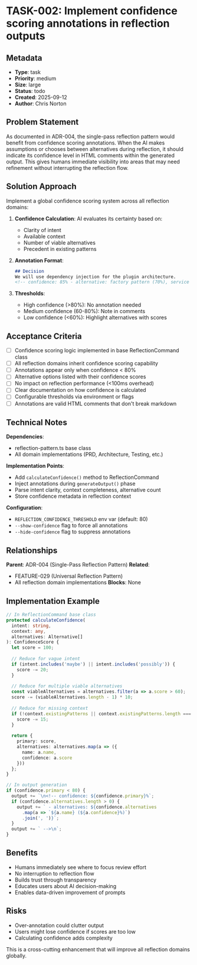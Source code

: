 # TASK-002: Implement confidence scoring annotations in reflection outputs

## Metadata
- **Type**: task
- **Priority**: medium
- **Size**: large
- **Status**: todo
- **Created**: 2025-09-12
- **Author**: Chris Norton

## Problem Statement
As documented in ADR-004, the single-pass reflection pattern would benefit from confidence scoring annotations. When the AI makes assumptions or chooses between alternatives during reflection, it should indicate its confidence level in HTML comments within the generated output. This gives humans immediate visibility into areas that may need refinement without interrupting the reflection flow.

## Solution Approach
Implement a global confidence scoring system across all reflection domains:

1. **Confidence Calculation**: AI evaluates its certainty based on:
   - Clarity of intent
   - Available context
   - Number of viable alternatives
   - Precedent in existing patterns

2. **Annotation Format**:
   ```markdown
   ## Decision
   We will use dependency injection for the plugin architecture.
   <!-- confidence: 85% - alternative: factory pattern (70%), service locator (45%) -->
   ```

3. **Thresholds**:
   - High confidence (>80%): No annotation needed
   - Medium confidence (60-80%): Note in comments
   - Low confidence (<60%): Highlight alternatives with scores

## Acceptance Criteria
- [ ] Confidence scoring logic implemented in base ReflectionCommand class
- [ ] All reflection domains inherit confidence scoring capability
- [ ] Annotations appear only when confidence < 80%
- [ ] Alternative options listed with their confidence scores
- [ ] No impact on reflection performance (<100ms overhead)
- [ ] Clear documentation on how confidence is calculated
- [ ] Configurable thresholds via environment or flags
- [ ] Annotations are valid HTML comments that don't break markdown

## Technical Notes
**Dependencies**: 
- reflection-pattern.ts base class
- All domain implementations (PRD, Architecture, Testing, etc.)

**Implementation Points**:
- Add `calculateConfidence()` method to ReflectionCommand
- Inject annotations during `generateOutput()` phase
- Parse intent clarity, context completeness, alternative count
- Store confidence metadata in reflection context

**Configuration**:
- `REFLECTION_CONFIDENCE_THRESHOLD` env var (default: 80)
- `--show-confidence` flag to force all annotations
- `--hide-confidence` flag to suppress annotations

## Relationships
**Parent**: ADR-004 (Single-Pass Reflection Pattern)
**Related**: 
- FEATURE-029 (Universal Reflection Pattern)
- All reflection domain implementations
**Blocks**: None

## Implementation Example
```typescript
// In ReflectionCommand base class
protected calculateConfidence(
  intent: string,
  context: any,
  alternatives: Alternative[]
): ConfidenceScore {
  let score = 100;
  
  // Reduce for vague intent
  if (intent.includes('maybe') || intent.includes('possibly')) {
    score -= 20;
  }
  
  // Reduce for multiple viable alternatives
  const viableAlternatives = alternatives.filter(a => a.score > 60);
  score -= (viableAlternatives.length - 1) * 10;
  
  // Reduce for missing context
  if (!context.existingPatterns || context.existingPatterns.length === 0) {
    score -= 15;
  }
  
  return {
    primary: score,
    alternatives: alternatives.map(a => ({
      name: a.name,
      confidence: a.score
    }))
  };
}

// In output generation
if (confidence.primary < 80) {
  output += `\n<!-- confidence: ${confidence.primary}%`;
  if (confidence.alternatives.length > 0) {
    output += ` - alternatives: ${confidence.alternatives
      .map(a => `${a.name} (${a.confidence}%)`)
      .join(', ')}`;
  }
  output += ` -->\n`;
}
```

## Benefits
- Humans immediately see where to focus review effort
- No interruption to reflection flow
- Builds trust through transparency
- Educates users about AI decision-making
- Enables data-driven improvement of prompts

## Risks
- Over-annotation could clutter output
- Users might lose confidence if scores are too low
- Calculating confidence adds complexity

This is a cross-cutting enhancement that will improve all reflection domains globally.